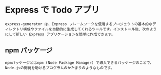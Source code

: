 # Express で Todo アプリ

```
express-generator は、Express フレームワークを使用するプロジェクトの基本的なディレクトリ構成やファイルを自動的に生成してくれるツールです。インストール後、次のようにして新しい Express アプリケーションを簡単に作成できます。
```

## npm パッケージ

```
npmパッケージとはnpm (Node Package Manager) で導入できるパッケージのことで、 Node.jsの開発を助けるプログラムのかたまりのようなものです。

```
